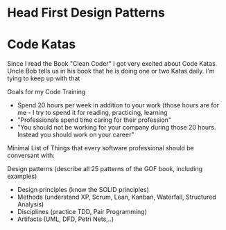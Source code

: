 # Head First Design Patterns


# Code Katas

Since I read the Book "Clean Coder" I got very excited about Code Katas.
Uncle Bob tells us in his book that he is doing one or two Katas daily.
I'm tying to keep up with that

Goals for my Code Training

* Spend 20 hours per week in addition to your work (those hours are for me - I try to spend it for reading, practicing, learning
* "Professionals spend time caring for their profession"
* "You should not be working for your company during those 20 hours. Instead you should work on your career"



Minimal List of Things that every software professional should be conversant with:

Design patterns (describe all 25 patterns of the GOF book, including examples)

* Design principles (know the SOLID principles)
* Methods (understand XP, Scrum, Lean, Kanban, Waterfall, Structured Analysis)
* Disciplines (practice TDD, Pair Programming)
* Artifacts (UML, DFD, Petri Nets,..)



